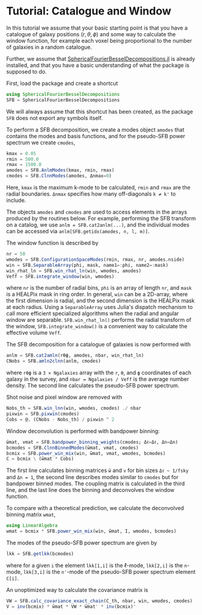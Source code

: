# Tutorial: Catalogue and Window

In this tutorial we assume that your basic starting point is that you have a
catalogue of galaxy positions $(r,\theta,\phi)$ and some way to calculate the
window function, for example each voxel being proportional to the number of
galaxies in a random catalogue.

Further, we assume that
[SphericalFourierBesselDecompositions.jl](https://github.com/hsgg/SphericalFourierBesselDecompositions.jl)
is already installed, and that you have a basic understanding of what the
package is supposed to do.

First, load the package and create a shortcut
```julia
using SphericalFourierBesselDecompositions
SFB = SphericalFourierBesselDecompositions
```
We will always assume that this shortcut has been created, as the package `SFB`
does not export any symbols itself.

To perform a SFB decomposition, we create a modes object `amodes` that contains
the modes and basis functions, and for the pseudo-SFB power spectrum we create
`cmodes`,
```julia
kmax = 0.05
rmin = 500.0
rmax = 1500.0
amodes = SFB.AnlmModes(kmax, rmin, rmax)
cmodes = SFB.ClnnModes(amodes, Δnmax=0)
```
Here, `kmax` is the maximum k-mode to be calculated, `rmin` and `rmax` are the
radial boundaries. `Δnmax` specifies how many off-diagonals `k ≠ k'` to
include.

The objects `amodes` and `cmodes` are used to access elements in the arrays
produced by the routines below. For example, performing the SFB transform on a
catalog, we use `anlm = SFB.cat2anlm(...)`, and the individual modes can be
accessed via `anlm[SFB.getidx(amodes, n, l, m)]`.

The window function is described by
```julia
nr = 50
wmodes = SFB.ConfigurationSpaceModes(rmin, rmax, nr, amodes.nside)
win = SFB.SeparableArray(phi, mask, name1=:phi, name2=:mask)
win_rhat_ln = SFB.win_rhat_ln(win, wmodes, amodes)
Veff = SFB.integrate_window(win, wmodes)
```
where `nr` is the number of radial bins, `phi` is an array of length `nr`, and
`mask` is a HEALPix mask in ring order. In general, `win` can be a 2D-array,
where the first dimension is radial, and the second dimension is the HEALPix
mask at each radius. Using a `SeparableArray` uses Julia's dispatch mechanism
to call more efficient specialized algorithms when the radial and angular
window are separable. `SFB.win_rhat_ln()` performs the radial transform of the
window, `SFB.integrate_window()` is a convenient way to calculate the effective
volume `Veff`.

The SFB decomposition for a catalogue of galaxies is now performed with
```julia
anlm = SFB.cat2amln(rθϕ, amodes, nbar, win_rhat_ln)
CNobs = SFB.amln2clnn(anlm, cmodes)
```
where `rθϕ` is a `3 × Ngalaxies` array with the `r`, `θ`, and `ϕ` coordinates
of each galaxy in the survey, and `nbar = Ngalaxies / Veff` is the average
number density. The second line calculates the pseudo-SFB power spectrum.

Shot noise and pixel window are removed with
```julia
Nobs_th = SFB.win_lnn(win, wmodes, cmodes) ./ nbar
pixwin = SFB.pixwin(cmodes)
Cobs = @. (CNobs - Nobs_th) / pixwin ^ 2
```

Window deconvolution is performed with bandpower binning:
```julia
w̃mat, vmat = SFB.bandpower_binning_weights(cmodes; Δℓ=Δℓ, Δn=Δn)
bcmodes = SFB.ClnnBinnedModes(w̃mat, vmat, cmodes)
bcmix = SFB.power_win_mix(win, w̃mat, vmat, wmodes, bcmodes)
C = bcmix \ (w̃mat * Cobs)
```
The first line calculates binning matrices `w̃` and `v` for bin sizes `Δℓ ~
1/fsky` and `Δn = 1`, the second line describes modes similar to `cmodes` but
for bandpower binned modes. The coupling matrix is calculated in the third
line, and the last line does the binning and deconvolves the window function.

To compare with a theoretical prediction, we calculate the deconvolved binning
matrix `wmat`,
```julia
using LinearAlgebra
wmat = bcmix * SFB.power_win_mix(win, w̃mat, I, wmodes, bcmodes)
```

The modes of the pseudo-SFB power spectrum are given by
```julia
lkk = SFB.getlkk(bcmodes)
```
where for a given `i` the element `lkk[1,i]` is the ℓ-mode, `lkk[2,i]` is the
`n`-mode, `lkk[3,i]` is the `n'`-mode of the pseudo-SFB power spectrum element
`C[i]`.

An unoptimized way to calculate the covariance matrix is
```julia
VW = SFB.calc_covariance_exact_chain(C_th, nbar, win, wmodes, cmodes)
V = inv(bcmix) * w̃mat * VW * w̃mat' * inv(bcmix)'
```
